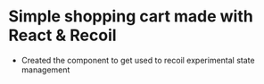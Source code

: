 # Simple shopping cart made with React & Recoil

- Created the component to get used to recoil experimental state management
